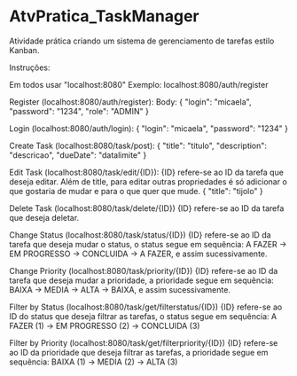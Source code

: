# AtvPratica_TaskManager
Atividade prática criando um sistema de gerenciamento de tarefas estilo Kanban.

Instruções:

Em todos usar "localhost:8080"
Exemplo: localhost:8080/auth/register


Register (localhost:8080/auth/register):
Body:
{
    "login": "micaela",
    "password": "1234",
    "role": "ADMIN"
}


Login (localhost:8080/auth/login):
{
    "login": "micaela",
    "password": "1234"
}


Create Task (localhost:8080/task/post):
{
    "title": "titulo",
    "description": "descricao",
    "dueDate": "datalimite"
}


Edit Task (localhost:8080/task/edit/{ID}):
{ID} refere-se ao ID da tarefa que deseja editar.
Além de title, para editar outras propriedades é só adicionar o que gostaria de mudar e para o que quer que mude.
{
    "title": "tijolo"
}


Delete Task (localhost:8080/task/delete/{ID})
{ID} refere-se ao ID da tarefa que deseja deletar.


Change Status (localhost:8080/task/status/{ID})
{ID} refere-se ao ID da tarefa que deseja mudar o status, o status segue em sequência: A FAZER -> EM PROGRESSO -> CONCLUIDA -> A FAZER, e assim sucessivamente.


Change Priority (localhost:8080/task/priority/{ID})
{ID} refere-se ao ID da tarefa que deseja mudar a prioridade, a prioridade segue em sequência: BAIXA -> MEDIA -> ALTA -> BAIXA, e assim sucessivamente.


Filter by Status (localhost:8080/task/get/filterstatus/{ID})
{ID} refere-se ao ID do status que deseja filtrar as tarefas, o status segue em sequência: A FAZER (1) -> EM PROGRESSO (2) -> CONCLUIDA (3)


Filter by Priority (localhost:8080/task/get/filterpriority/{ID})
{ID} refere-se ao ID da prioridade que deseja filtrar as tarefas, a prioridade segue em sequência: BAIXA (1) -> MEDIA (2) -> ALTA (3)
